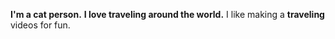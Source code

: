 __I'm a cat person.__
**I love traveling around the world.**
I like making a **traveling** videos for fun.
